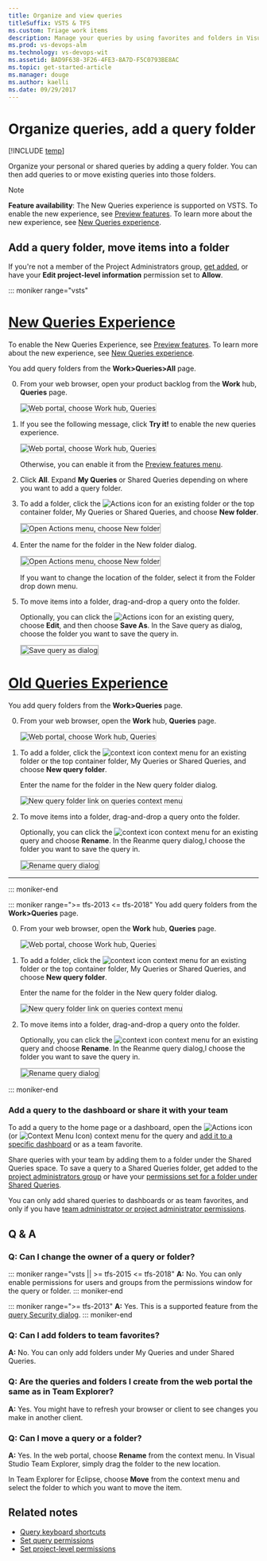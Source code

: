 ```yaml
---
title: Organize and view queries 
titleSuffix: VSTS & TFS  
ms.custom: Triage work items
description: Manage your queries by using favorites and folders in Visual Studio Team Services and Team Foundation Server 
ms.prod: vs-devops-alm
ms.technology: vs-devops-wit
ms.assetid: BAD9F638-3F26-4FE3-8A7D-F5C0793BE8AC  
ms.topic: get-started-article
ms.manager: douge
ms.author: kaelli
ms.date: 09/29/2017  
---
```



# Organize queries, add a query folder    

[!INCLUDE [temp](../_shared/version-vsts-tfs-all-versions.md)]

Organize your personal or shared queries by adding a query folder. You can then add queries to or move existing queries into those folders.
 

> [!NOTE]  
> **Feature availability**: The New Queries experience is supported on VSTS. To enable the new experience, see [Preview features](../../collaborate/preview-features.md). To learn more about the new experience, see [New Queries experience](queries-preview.md).  

## Add a query folder, move items into a folder 

If you're not a member of the Project Administrators group, [get added](../../security/set-project-collection-level-permissions.md), or have your **Edit project-level information** permission set to **Allow**.

::: moniker range="vsts"

# [New Queries Experience](#tab/new-query-exp)
<!---### VSTS: New queries experience-->

To enable the New Queries Experience, see [Preview features](../../collaborate/preview-features.md). To learn more about the new experience, see [New Queries experience](queries-preview.md).  

You add query folders from the **Work>Queries>All** page.

0. From your web browser, open your product backlog from the **Work** hub, **Queries** page. 
 
	<img src="_img/view-run-queries/open-hub-page.png" alt="Web portal, choose Work hub, Queries" style="border: 1px solid #C3C3C3;" /> 

0. If you see the following message, click **Try it!** to enable the new queries experience.   
 
	<img src="_img/view-run-queries/try-new-queries-experience.png" alt="Web portal, choose Work hub, Queries" style="border: 1px solid #C3C3C3;" /> 

	Otherwise, you can enable it from the [Preview features menu](../../collaborate/preview-features.md). 
 
0. Click **All**. Expand **My Queries** or Shared Queries depending on where you want to add a query folder. 
 
0. To add a folder, click the ![Actions icon](../_img/icons/actions-icon.png) for an existing folder or the top container folder, My Queries or Shared Queries, and choose **New folder**. 

	<img src="_img/organize-queries/select-new-folder.png" alt="Open Actions menu, choose New folder" style="border: 2px solid #C3C3C3;" />

0. Enter the name for the folder in the New folder dialog.  

	<img src="_img/organize-queries/new-folder-dialog.png" alt="Open Actions menu, choose New folder" style="border: 2px solid #C3C3C3;" />

	If you want to change the location of the folder, select it from the Folder drop down menu. 

0. To move items into a folder, drag-and-drop a query onto the folder. 

	Optionally, you can click the ![Actions icon](../_img/icons/actions-icon.png)  for an existing query, choose **Edit**, and then choose **Save As**. In the Save query as dialog, choose the folder you want to save the query in. 

	<img src="_img/organize-queries/save-query-as-dialog.png" alt="Save query as dialog" style="border: 2px solid #C3C3C3;" />

# [Old Queries Experience](#tab/old-query-exp)

You add query folders from the **Work>Queries** page.

0. From your web browser, open the **Work** hub, **Queries** page. 
 
	<img src="_img/organize-queries/open-queries-old-experience.png" alt="Web portal, choose Work hub, Queries" style="border: 1px solid #C3C3C3;" /> 

0. To add a folder, click the ![context icon](../_img/icons/context_menu.png)  context menu for an existing folder or the top container folder, My Queries or Shared Queries, and choose **New query folder**. 

	Enter the name for the folder in the New query folder dialog.  

	<img src="_img/set-query-perm-new-folder.png" alt="New query folder link on queries context menu" style="border: 1px solid #C3C3C3;" /> 

0. To move items into a folder, drag-and-drop a query onto the folder. 

	Optionally, you can click the ![context icon](../_img/icons/context_menu.png) context menu for an existing query and choose **Rename**. In the Reanme query dialog,l choose the folder you want to save the query in. 

	<img src="_img/organize-queries/rename-query-old-experience.png" alt="Rename query dialog" style="border: 2px solid #C3C3C3;" />

---

::: moniker-end

::: moniker range=">= tfs-2013 <= tfs-2018"
You add query folders from the **Work>Queries** page.

0. From your web browser, open the **Work** hub, **Queries** page. 
 
	<img src="_img/organize-queries/open-queries-old-experience.png" alt="Web portal, choose Work hub, Queries" style="border: 1px solid #C3C3C3;" /> 

0. To add a folder, click the ![context icon](../_img/icons/context_menu.png)  context menu for an existing folder or the top container folder, My Queries or Shared Queries, and choose **New query folder**. 

	Enter the name for the folder in the New query folder dialog.  

	<img src="_img/set-query-perm-new-folder.png" alt="New query folder link on queries context menu" style="border: 1px solid #C3C3C3;" /> 

0. To move items into a folder, drag-and-drop a query onto the folder. 

	Optionally, you can click the ![context icon](../_img/icons/context_menu.png) context menu for an existing query and choose **Rename**. In the Reanme query dialog,l choose the folder you want to save the query in. 

	<img src="_img/organize-queries/rename-query-old-experience.png" alt="Rename query dialog" style="border: 2px solid #C3C3C3;" />

::: moniker-end

<a id="favorite-query">  </a>
### Add a query to the dashboard or share it with your team 
To add a query to the home page or a dashboard, open the ![Actions icon](../_img/icons/actions-icon.png) (or ![Context Menu Icon](_img/22.png)) context menu for the query and [add it to a specific dashboard](../../report/dashboards/dashboards.md) or as a team favorite.   

Share queries with your team by adding them to a folder under the Shared Queries space.  To save a query to a Shared Queries folder, get added to the [project administrators group](../../security/set-project-collection-level-permissions.md) or have your [permissions set for a folder under Shared Queries](set-query-permissions.md). 

You can only add shared queries to dashboards or as team favorites, and only if you have [team administrator or project administrator permissions](../scale/manage-team-assets.md). 



## Q & A   
<!-- BEGINSECTION class="md-qanda" -->

### Q: Can I change the owner of a query or folder?

::: moniker range="vsts || >= tfs-2015 <= tfs-2018"
**A:** No. You can only enable permissions for users and groups from the permissions window for the query or folder.
::: moniker-end

::: moniker range=">= tfs-2013"
**A:** Yes. This is a supported feature from the [query Security dialog](set-query-permissions.md). 
::: moniker-end
### Q: Can I add folders to team favorites?

**A:** No. You can only add folders under My Queries and under Shared Queries.

### Q: Are the queries and folders I create from the web portal the same as in Team Explorer?

**A:** Yes. You might have to refresh your browser or client to see changes you make in another client.

### Q: Can I move a query or a folder?  

**A:** Yes. In the web portal, choose **Rename** from the context menu. In Visual Studio Team Explorer, simply drag the folder to the new location.  

In Team Explorer for Eclipse, choose **Move** from the context menu and select the folder to which you want to move the item.

<!-- ENDSECTION --> 

## Related notes
- [Query keyboard shortcuts](queries-keyboard-shortcuts.md)
- [Set query permissions](set-query-permissions.md)
- [Set project-level permissions](../../security/set-project-collection-level-permissions.md)